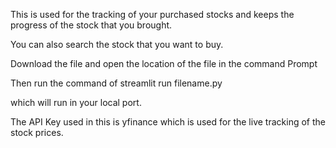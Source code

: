 This is used for the tracking of your purchased stocks and keeps the progress of the stock that you brought.

You can also search the stock that you want to buy.

Download the file and open the location of the file in the command Prompt

Then run the command of streamlit run filename.py

which will run in your local port.

The API Key used in this is yfinance which is used for the live tracking of the stock prices.
